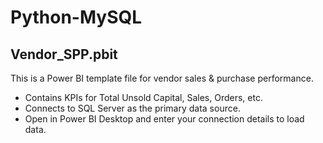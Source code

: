 # Python-MySQL





## Vendor_SPP.pbit
This is a Power BI template file for vendor sales & purchase performance.
- Contains KPIs for Total Unsold Capital, Sales, Orders, etc.
- Connects to SQL Server as the primary data source.
- Open in Power BI Desktop and enter your connection details to load data.
